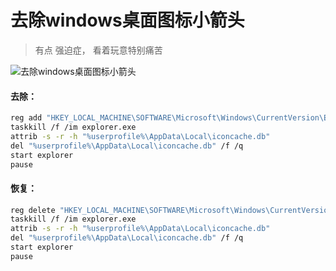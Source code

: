 

# 去除windows桌面图标小箭头 



> 有点 强迫症， 看着玩意特别痛苦

![去除windows桌面图标小箭头](https://cdn.jsdelivr.net/gh/im/oss@master/notes/images/2020/05/27/remove-windows-arrow.b6801c7f.jpg)

#### 去除：

```bash
reg add "HKEY_LOCAL_MACHINE\SOFTWARE\Microsoft\Windows\CurrentVersion\Explorer\Shell Icons" /v 29 /d "%systemroot%\system32\imageres.dll,197" /t reg_sz /f
taskkill /f /im explorer.exe
attrib -s -r -h "%userprofile%\AppData\Local\iconcache.db"
del "%userprofile%\AppData\Local\iconcache.db" /f /q
start explorer
pause
```



#### 恢复：

```bash
reg delete "HKEY_LOCAL_MACHINE\SOFTWARE\Microsoft\Windows\CurrentVersion\Explorer\Shell Icons" /v 29 /f
taskkill /f /im explorer.exe
attrib -s -r -h "%userprofile%\AppData\Local\iconcache.db"
del "%userprofile%\AppData\Local\iconcache.db" /f /q
start explorer
pause
```